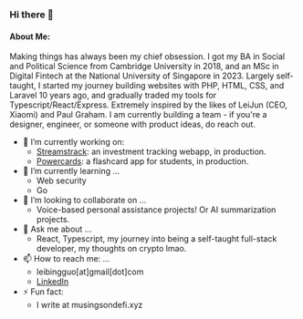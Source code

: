 ### Hi there 👋
#### About Me:
Making things has always been my chief obsession. I got my BA in Social and Political Science from Cambridge University in 2018, and an MSc in Digital Fintech at the National University of Singapore in 2023. Largely self-taught, I started my journey building websites with PHP, HTML, CSS, and Laravel 10 years ago, and gradually traded my tools for Typescript/React/Express. Extremely inspired by the likes of LeiJun (CEO, Xiaomi) and Paul Graham. I am currently building a team - if you're a designer, engineer, or someone with product ideas, do reach out.

- 🔭 I’m currently working on:
  - [Streamstrack](https://www.streamstrack.xyz): an investment tracking webapp, in production.
  - [Powercards](https://powercards.xyz/): a flashcard app for students, in production.
- 🌱 I’m currently learning ...
  - Web security
  - Go
- 👯 I’m looking to collaborate on ...
  - Voice-based personal assistance projects! Or AI summarization projects.
- 💬 Ask me about ...
  - React, Typescript, my journey into being a self-taught full-stack developer, my thoughts on crypto lmao.
- 📫 How to reach me: ...
  - leibingguo[at]gmail[dot]com
  - [LinkedIn](https://www.linkedin.com/in/leibing-guo/)
- ⚡ Fun fact:
  - I write at musingsondefi.xyz


<!--
**xiaogit00/xiaogit00** is a ✨ _special_ ✨ repository because its `README.md` (this file) appears on your GitHub profile.

Here are some ideas to get you started:

- 🔭 I’m currently working on ...
- 🌱 I’m currently learning ...
- 👯 I’m looking to collaborate on ...
- 🤔 I’m looking for help with ...
- 💬 Ask me about ...
- 📫 How to reach me: ...
- 😄 Pronouns: ...
- ⚡ Fun fact: ...
-->

